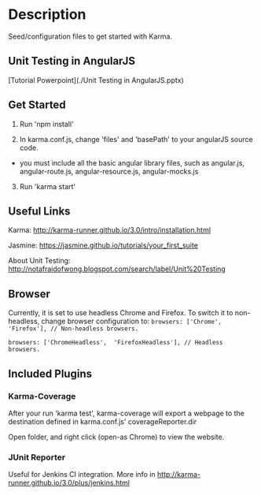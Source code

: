 # Description #

Seed/configuration files to get started with Karma.

## Unit Testing in AngularJS ##

[Tutorial Powerpoint](./Unit Testing in AngularJS.pptx)

## Get Started ##

1. Run 'npm install'

2. In karma.conf.js, change 'files' and 'basePath' to your angularJS source code.

 - you must include all the basic angular library files, such as angular.js, angular-route.js, angular-resource.js, angular-mocks.js

3. Run 'karma start'

## Useful Links ##

Karma: http://karma-runner.github.io/3.0/intro/installation.html

Jasmine: https://jasmine.github.io/tutorials/your_first_suite

About Unit Testing: http://notafraidofwong.blogspot.com/search/label/Unit%20Testing

## Browser ##

Currently, it is set to use headless Chrome and Firefox. To switch it to non-headless, change browser configuration to:
`
browsers: ['Chrome',  'Firefox'], // Non-headless browsers.
`

`
browsers: ['ChromeHeadless',  'FirefoxHeadless'], // Headless browsers.
`

## Included Plugins ##

### Karma-Coverage ###

After your run 'karma test', karma-coverage will export a webpage to the destination defined in karma.conf.js' coverageReporter.dir

Open folder, and right click (open-as Chrome) to view the website.

### JUnit Reporter ###

Useful for Jenkins CI integration. More info in http://karma-runner.github.io/3.0/plus/jenkins.html

